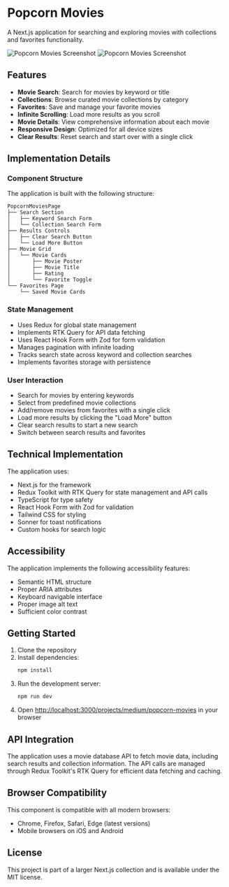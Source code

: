 # Popcorn Movies

A Next.js application for searching and exploring movies with collections and favorites functionality.

![Popcorn Movies Screenshot](https://ik.imagekit.io/nagoevid/nextjs-projects/popcorn-movies.png?updatedAt=1748975566908)
![Popcorn Movies Screenshot](https://ik.imagekit.io/nagoevid/nextjs-projects/popcorn-movies-2.png?updatedAt=1748975566870)

## Features

- **Movie Search**: Search for movies by keyword or title
- **Collections**: Browse curated movie collections by category
- **Favorites**: Save and manage your favorite movies
- **Infinite Scrolling**: Load more results as you scroll
- **Movie Details**: View comprehensive information about each movie
- **Responsive Design**: Optimized for all device sizes
- **Clear Results**: Reset search and start over with a single click

## Implementation Details

### Component Structure

The application is built with the following structure:

```
PopcornMoviesPage
├── Search Section
│   ├── Keyword Search Form
│   └── Collection Search Form
├── Results Controls
│   ├── Clear Search Button
│   └── Load More Button
├── Movie Grid
│   └── Movie Cards
│       ├── Movie Poster
│       ├── Movie Title
│       ├── Rating
│       └── Favorite Toggle
└── Favorites Page
    └── Saved Movie Cards
```

### State Management

- Uses Redux for global state management
- Implements RTK Query for API data fetching
- Uses React Hook Form with Zod for form validation
- Manages pagination with infinite loading
- Tracks search state across keyword and collection searches
- Implements favorites storage with persistence

### User Interaction

- Search for movies by entering keywords
- Select from predefined movie collections
- Add/remove movies from favorites with a single click
- Load more results by clicking the "Load More" button
- Clear search results to start a new search
- Switch between search results and favorites

## Technical Implementation

The application uses:

- Next.js for the framework
- Redux Toolkit with RTK Query for state management and API calls
- TypeScript for type safety
- React Hook Form with Zod for validation
- Tailwind CSS for styling
- Sonner for toast notifications
- Custom hooks for search logic

## Accessibility

The application implements the following accessibility features:

- Semantic HTML structure
- Proper ARIA attributes
- Keyboard navigable interface
- Proper image alt text
- Sufficient color contrast

## Getting Started

1. Clone the repository
2. Install dependencies:
   ```bash
   npm install
   ```
3. Run the development server:
   ```bash
   npm run dev
   ```
4. Open [http://localhost:3000/projects/medium/popcorn-movies](http://localhost:3000/projects/medium/popcorn-movies) in your browser

## API Integration

The application uses a movie database API to fetch movie data, including search results and collection information. The API calls are managed through Redux Toolkit's RTK Query for efficient data fetching and caching.

## Browser Compatibility

This component is compatible with all modern browsers:

- Chrome, Firefox, Safari, Edge (latest versions)
- Mobile browsers on iOS and Android

## License

This project is part of a larger Next.js collection and is available under the MIT license. 